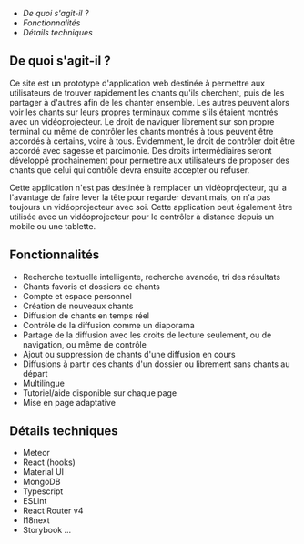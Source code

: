 * _De quoi s'agit-il ?_
* _Fonctionnalités_
* _Détails techniques_

## De quoi s'agit-il ?
Ce site est un prototype d'application web destinée à permettre aux utilisateurs de trouver rapidement les chants qu'ils cherchent, puis de les partager à d'autres afin de les chanter ensemble. Les autres peuvent alors voir les chants sur leurs propres terminaux comme s'ils étaient montrés avec un vidéoprojecteur. Le droit de naviguer librement sur son propre terminal ou même de contrôler les chants montrés à tous peuvent être accordés à certains, voire à tous.
Évidemment, le droit de contrôler doit être accordé avec sagesse et parcimonie. Des droits intermédiaires seront développé prochainement pour permettre aux utilisateurs de proposer des chants que celui qui contrôle devra ensuite accepter ou refuser.

Cette application n'est pas destinée à remplacer un vidéoprojecteur, qui a l'avantage de faire lever la tête pour regarder devant mais, on n'a pas toujours un vidéoprojecteur avec soi. Cette application peut également être utilisée avec un vidéoprojecteur pour le contrôler à distance depuis un mobile ou une tablette.

## Fonctionnalités
- Recherche textuelle intelligente, recherche avancée, tri des résultats
- Chants favoris et dossiers de chants
- Compte et espace personnel
- Création de nouveaux chants
- Diffusion de chants en temps réel
- Contrôle de la diffusion comme un diaporama
- Partage de la diffusion avec les droits de lecture seulement, ou de navigation, ou même de contrôle
- Ajout ou suppression de chants d'une diffusion en cours
- Diffusions à partir des chants d'un dossier ou librement sans chants au départ
- Multilingue
- Tutoriel/aide disponible sur chaque page
- Mise en page adaptative

## Détails techniques
- Meteor
- React (hooks)
- Material UI
- MongoDB
- Typescript
- ESLint
- React Router v4
- I18next
- Storybook
...